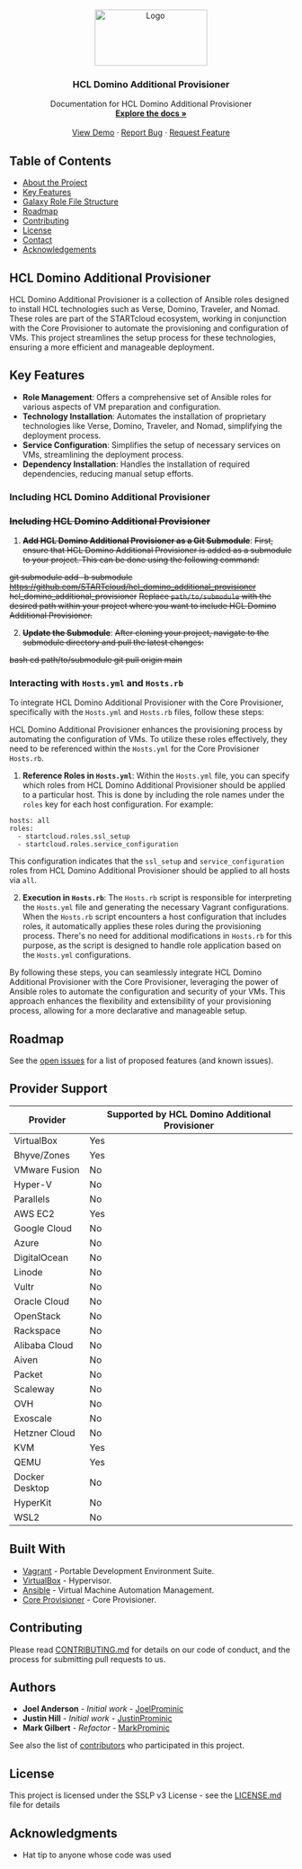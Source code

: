 <!-- PROJECT LOGO -->
<br />
<p align="center">
  <a href="https://github.com/STARTcloud/hcl_domino_additional_provisioner/">
    <img src="https://startcloud.com/assets/images/logos/startcloud-logo40.png" alt="Logo" width="200" height="100">
  </a>

  <h3 align="center">HCL Domino Additional Provisioner</h3>

  <p align="center">
    Documentation for HCL Domino Additional Provisioner
    <br />
    <a href="https://github.com/STARTcloud/hcl_domino_additional_provisioner/"><strong>Explore the docs »</strong></a>
    <br />
    <br />
    <a href="https://github.com/STARTcloud/hcl_domino_additional_provisioner/">View Demo</a>
    ·
    <a href="https://github.com/STARTcloud/hcl_domino_additional_provisioner/issues">Report Bug</a>
    ·
    <a href="https://github.com/STARTcloud/hcl_domino_additional_provisioner/issues">Request Feature</a>
  </p>
</p>

<!-- TABLE OF CONTENTS -->
## Table of Contents

* [About the Project](#hcl-domino-additional-provisioner)
* [Key Features](#key-features)
* [Galaxy Role File Structure](#galaxy-role-file-structure)
* [Roadmap](#roadmap)
* [Contributing](#contributing)
* [License](#license)
* [Contact](#authors)
* [Acknowledgements](#acknowledgments)


## HCL Domino Additional Provisioner
HCL Domino Additional Provisioner is a collection of Ansible roles designed to install HCL technologies such as Verse, Domino, Traveler, and Nomad. These roles are part of the STARTcloud ecosystem, working in conjunction with the Core Provisioner to automate the provisioning and configuration of VMs. This project streamlines the setup process for these technologies, ensuring a more efficient and manageable deployment.

## Key Features

- **Role Management**: Offers a comprehensive set of Ansible roles for various aspects of VM preparation and configuration.
- **Technology Installation**: Automates the installation of proprietary technologies like Verse, Domino, Traveler, and Nomad, simplifying the deployment process.
- **Service Configuration**: Simplifies the setup of necessary services on VMs, streamlining the deployment process.
- **Dependency Installation**: Handles the installation of required dependencies, reducing manual setup efforts.

### Including HCL Domino Additional Provisioner

### ~~Including HCL Domino Additional Provisioner~~

1. **~~Add HCL Domino Additional Provisioner as a Git Submodule~~**: ~~First, ensure that HCL Domino Additional Provisioner is added as a submodule to your project. This can be done using the following command:~~

~~git submodule add -b submodule https://github.com/STARTcloud/hcl_domino_additional_provisioner hcl_domino_additional_provisioner~~
   ~~Replace `path/to/submodule` with the desired path within your project where you want to include HCL Domino Additional Provisioner.~~

2. **~~Update the Submodule~~**: 
~~After cloning your project, navigate to the submodule directory and pull the latest changes:~~

~~bash cd path/to/submodule git pull origin main~~

### Interacting with `Hosts.yml` and `Hosts.rb`

To integrate HCL Domino Additional Provisioner with the Core Provisioner, specifically with the `Hosts.yml` and `Hosts.rb` files, follow these steps:

HCL Domino Additional Provisioner enhances the provisioning process by automating the configuration of VMs. To utilize these roles effectively, they need to be referenced within the `Hosts.yml` for the Core Provisioner `Hosts.rb`.

1. **Reference Roles in `Hosts.yml`**: Within the `Hosts.yml` file, you can specify which roles from HCL Domino Additional Provisioner should be applied to a particular host. This is done by including the role names under the `roles` key for each host configuration. For example:
```
hosts: all
roles: 
  - startcloud.roles.ssl_setup
  - startcloud.roles.service_configuration
```


   This configuration indicates that the `ssl_setup` and `service_configuration` roles from HCL Domino Additional Provisioner should be applied to all hosts via `all`.

2. **Execution in `Hosts.rb`**: The `Hosts.rb` script is responsible for interpreting the `Hosts.yml` file and generating the necessary Vagrant configurations. When the `Hosts.rb` script encounters a host configuration that includes roles, it automatically applies these roles during the provisioning process. There's no need for additional modifications in `Hosts.rb` for this purpose, as the script is designed to handle role application based on the `Hosts.yml` configurations.

By following these steps, you can seamlessly integrate HCL Domino Additional Provisioner with the Core Provisioner, leveraging the power of Ansible roles to automate the configuration and security of your VMs. This approach enhances the flexibility and extensibility of your provisioning process, allowing for a more declarative and manageable setup.

## Roadmap
See the [open issues](https://github.com/STARTcloud/hcl_domino_additional_provisioner/issues) for a list of proposed features (and known issues).

## Provider Support

| Provider       | Supported by HCL Domino Additional Provisioner |
|----------------|--------------------------------|
| VirtualBox     | Yes                            |
| Bhyve/Zones    | Yes                            |
| VMware Fusion  | No                             |
| Hyper-V        | No                             |
| Parallels      | No                             |
| AWS EC2        | Yes                            |
| Google Cloud   | No                             |
| Azure          | No                             |
| DigitalOcean   | No                             |
| Linode         | No                             |
| Vultr          | No                             |
| Oracle Cloud   | No                             |
| OpenStack      | No                             |
| Rackspace      | No                             |
| Alibaba Cloud  | No                             |
| Aiven          | No                             |
| Packet         | No                             |
| Scaleway       | No                             |
| OVH            | No                             |
| Exoscale       | No                             |
| Hetzner Cloud  | No                             |
| KVM            | Yes                            |
| QEMU           | Yes                            |
| Docker Desktop | No                             |
| HyperKit       | No                             |
| WSL2           | No                             |

## Built With
* [Vagrant](https://www.vagrantup.com/) - Portable Development Environment Suite.
* [VirtualBox](https://www.virtualbox.org/wiki/Downloads) - Hypervisor.
* [Ansible](https://www.ansible.com/) - Virtual Machine Automation Management.
* [Core Provisioner](https://github.com/STARTcloud/core_provisioner) - Core Provisioner.

## Contributing

Please read [CONTRIBUTING.md](https://www.prominic.net) for details on our code of conduct, and the process for submitting pull requests to us.

## Authors
* **Joel Anderson** - *Initial work* - [JoelProminic](https://github.com/JoelProminic)
* **Justin Hill** - *Initial work* - [JustinProminic](https://github.com/JustinProminic)
* **Mark Gilbert** - *Refactor* - [MarkProminic](https://github.com/MarkProminic)

See also the list of [contributors](https://github.com/STARTcloud/hcl_domino_additional_provisioner/graphs/contributors) who participated in this project.

## License

This project is licensed under the SSLP v3 License - see the [LICENSE.md](LICENSE.md) file for details

## Acknowledgments

* Hat tip to anyone whose code was used
